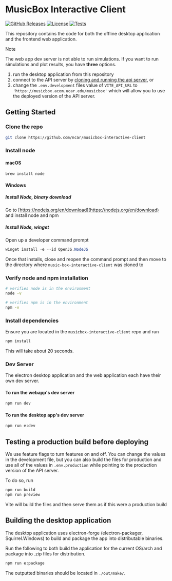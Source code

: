 # MusicBox Interactive Client

[![GitHub Releases](https://img.shields.io/github/release/NCAR/music-box-interactive-client.svg)](https://github.com/NCAR/music-box-interactive-client/releases)
[![License](https://img.shields.io/github/license/NCAR/music-box-interactive-client.svg)](https://github.com/NCAR/music-box-interactive-client/blob/master/LICENSE)
[![Tests](https://github.com/NCAR/music-box-interactive-client/actions/workflows/mac.yml/badge.svg)](https://github.com/NCAR/music-box-interactive-client/actions/workflows/test.yml)

This repository contains the code for both the offline desktop application and the frontend web application.

> [!NOTE]  
> The web app dev server is not able to run simulations. If you want to run simulations and plot results, you have **three** options.
>   1. run the desktop application from this repository
>   2. connect to the API server by [cloning and running the api server](https://github.com/NCAR/music-box-interactive-api), or
>   3. change the `.env.development` files value of `VITE_API_URL` to `'https://musicbox.acom.ucar.edu/musicbox'` which will allow you to use the deployed version of the API server.

## Getting Started

### Clone the repo

```bash
git clone https://github.com/ncar/musicbox-interactive-client
```

### Install node

#### macOS

```zsh
brew install node
```

#### Windows

##### Install Node, binary download

Go to [https://nodejs.org/en/download](https://nodejs.org/en/download) and install node and npm

##### Install Node, winget

Open up a developer command prompt

```powershell
winget install -e --id OpenJS.NodeJS
```

Once that installs, close and reopen the command prompt and then move to the directory where `music-box-interactive-client` was cloned to


### Verify node and npm installation

```bash
# verifies node is in the environment
node -v

# verifies npm is in the environment
npm -v
```

### Install dependencies

Ensure you are located in the `musicbox-interactive-client` repo and run

```bash
npm install
```

This will take about 20 seconds.


### Dev Server

The electron desktop application and the web application each have their own dev server.

#### To run the webapp's dev server

```bash
npm run dev
```

#### To run the desktop app's dev server

```bash
npm run e:dev
```

## Testing a production build before deploying

We use feature flags to turn features on and off. You can change the values in the development file, but you can also build the files for production and use all of the values in `.env.production` while pointing to the production version of the API server.

To do so, run

```bash
npm run build
npm run preview
```

Vite will build the files and then serve them as if this were a production build

## Building the desktop application

The desktop application uses electron-forge (electron-packager, Squirrel.Windows) to build and package the app into distributable binaries.

Run the following to both build the application for the current OS/arch and package into .zip files for distribution.

```bash
npm run e:package
```

The outputted binaries should be located in `./out/make/`.
